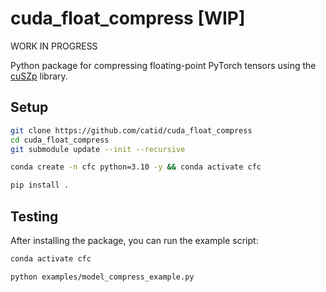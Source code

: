 # cuda_float_compress [WIP]

WORK IN PROGRESS

Python package for compressing floating-point PyTorch tensors using the [cuSZp](https://github.com/szcompressor/cuSZp) library.


## Setup

```bash
git clone https://github.com/catid/cuda_float_compress
cd cuda_float_compress
git submodule update --init --recursive

conda create -n cfc python=3.10 -y && conda activate cfc

pip install .
```


## Testing

After installing the package, you can run the example script:

```bash
conda activate cfc

python examples/model_compress_example.py
```
